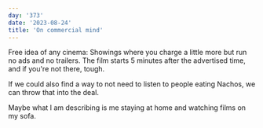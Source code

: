 ```yaml
---
day: '373'
date: '2023-08-24'
title: 'On commercial mind'
---
```


Free idea of any cinema: Showings where you charge a little more but run no ads and no trailers. The film starts 5 minutes after the advertised time, and if you're not there, tough.

If we could also find a way to not need to listen to people eating Nachos, we can throw that into the deal.

Maybe what I am describing is me staying at home and watching films on my sofa.
